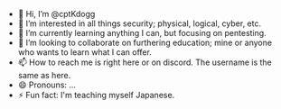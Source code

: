 - 👋 Hi, I’m @cptKdogg
- 👀 I’m interested in all things security; physical, logical, cyber, etc.
- 🌱 I’m currently learning anything I can, but focusing on pentesting.
- 💞️ I’m looking to collaborate on furthering education; mine or anyone who wants to learn what I can offer.
- 📫 How to reach me is right here or on discord. The username is the same as here.
- 😄 Pronouns: ...
- ⚡ Fun fact: I'm teaching myself Japanese.

<!---
cptKdogg/cptKdogg is a ✨ special ✨ repository because its `README.md` (this file) appears on your GitHub profile.
You can click the Preview link to take a look at your changes.
--->
